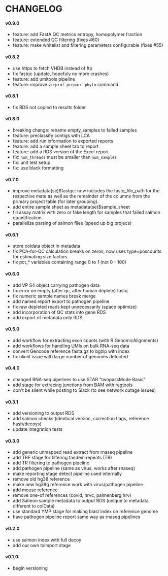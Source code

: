 # CHANGELOG

#### v0.9.0
 - feature: add FastA QC metrics entropy, homopolymer fraction
 - feature: extended QC filtering (fixes #60)
 - feature: make whitelist and filtering parameters configurable (fixes #55)

#### v0.8.2
 - use https to fetch VHDB instead of ftp
 - fix fastqc (update, hopefuly no more crashes)
 - feature: add umitools pipeline
 - feature: improve `virprof prepare-phylo` command

#### v0.8.1
 - fix RDS not copied to results folder
 
#### v0.8.0
 - breaking change: rename empty_samples to failed samples
 - feature: preclassify contigs with LCA
 - feature: add run information to exported reports
 - feature: add a sample sheet tab to report
 - feature: add a RDS version of the Excel report
 - fix: `num_threads` must be smaller than `num_samples`
 - fix: unit test setup
 - fix: use black formatting

#### v0.7.0
 - improve metadata(se)$fastqc: now includes the fastq_file_path for
   the respective mate as well as the remainder of the columns from
   the primary project table (for later grouping).
 - add entire sample sheet as metadata(se)$sample_sheet
 - fill assay matrix with zero or fake length for samples that failed
   salmon quantification.
 - parallelize parsing of salmon files (speed up big projecs)

#### v0.6.1
 - store coldata object in metadata
 - fix PCA-for-QC calculation breaks on zeros; now uses type=poscounts
   for estimating size factors.
 - fix pct_* variables containing range 0 to 1 (not 0 - 100)

#### v0.6.0
 - add VP S4 object carrying pathogen data
 - fix error on empty (after qc, after human deplete) fastq
 - fix numeric sample names break merge
 - add named report export to pathogen pipeline
 - fix raw depleted reads kept unnecessarily (space optimize)
 - add incorporation of QC stats into gene RDS
 - add export of metadata only RDS

#### v0.5.0
 - add workflow for extracting exon counts (with R GenomicAlignments)
 - add workflows for handling UMIs on bulk RNA-seq data
 - convert Gencode reference fasta.gz to bgzip with index
 - fix ulimit issue with large number of genomes detected

#### v0.4.0
 - changed RNA-seq pipelines to use STAR "twopassMode Basic"
 - add stage for extracing junctions from BAM with regtools
 - don't be silent while posting to Slack (to see network outage issues)

#### v0.3.1
 - add versioning to output RDS
 - add salmon checks (identical version, correction flags, reference hash/decoys)
 - update integration tests

#### v0.3.0
 - add generic unmapped read extract from rnaseq pipeline
 - add TRF stage for filtering tandem repeats (TR)
 - add TR filtering to pathogen pipeline
 - add pathogen pipeline (same as virus, works after rnaseq)
 - make reporting stage detect pipeline used internally
 - remove old hg38 reference
 - make new hg38g reference work with virus/pathogen pipeline
 - add mouse reference
 - remove one-of references (covid, hrvc, palmenberg hrv)
 - add Salmon sample metadata to output RDS (unique to metadata, different to colData)
 - use standard YMP stage for making blast index on reference genome
 - have pathogen pipeline report same way as rnaseq pipelines

#### v0.2.0
 - use salmon index with full decoy
 - add our own tximport stage

#### v0.1.0:
 - begin versioning
